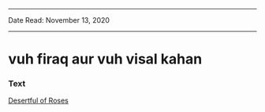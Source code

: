 
---

Date Read: November 13, 2020

---


# vuh firaq aur vuh visal kahan


### Text

[Desertful of Roses](http://www.columbia.edu/itc/mealac/pritchett/00ghalib/085/index_085.html)


